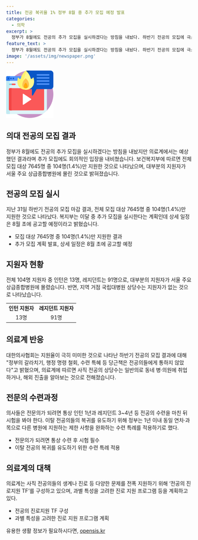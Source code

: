 ```yaml
---
title: 전공 복귀율 1% 정부 8월 중 추가 모집 예정 발표
categories:
  - 의학
excerpt: >
  정부가 8월에도 전공의 추가 모집을 실시하겠다는 방침을 내놨다. 하반기 전공의 모집에 극소수만 지원했기 때문에 의료계에서는 추가 모집에도 회의적인 입장을 내비쳤다. 31일 하반기 전공의 모집 결과에 따르면 전체 모집 대상 7645명 중 104명(1.4%)만 지원했으며, 대부분은 서울 주요 상급종합병원에 몰렸다. 정부는 이탈 전공의들의 복귀를 유도하기 위해 행정 처분을 철회했고, 추가 모집을 계획 중이다. 대한의사협회는 정부의 대책이 실패할 것으로 우려하고, 의료계는 사직 전공의들을 지원하기 위한 TF를 구성해 진로 지원 프로그램을 계획하고 있다.
feature_text: >
  정부가 8월에도 전공의 추가 모집을 실시하겠다는 방침을 내놨다. 하반기 전공의 모집에 극소수만 지원했기 때문에 의료계에서는 추가 모집에도 회의적인 입장을 내비쳤다. 31일 하반기 전공의 모집 결과에 따르면 전체 모집 대상 7645명 중 104명(1.4%)만 지원했으며, 대부분은 서울 주요 상급종합병원에 몰렸다. 정부는 이탈 전공의들의 복귀를 유도하기 위해 행정 처분을 철회했고, 추가 모집을 계획 중이다. 대한의사협회는 정부의 대책이 실패할 것으로 우려하고, 의료계는 사직 전공의들을 지원하기 위한 TF를 구성해 진로 지원 프로그램을 계획하고 있다.
image: '/assets/img/newspaper.png'
---
```


<p><img src="/assets/img/news.png" alt="rentncar 속보" /></p>

<h2>의대 전공의 모집 결과</h2>

<p data-ke-size="size16">정부가 8월에도 전공의 추가 모집을 실시하겠다는 방침을 내놨지만 의료계에서는 예상했던 결과라며 추가 모집에도 회의적인 입장을 내비쳤습니다. 보건복지부에 따르면 전체 모집 대상 7645명 중 104명(1.4%)만 지원한 것으로 나타났으며, 대부분의 지원자가 서울 주요 상급종합병원에 몰린 것으로 밝혀졌습니다.</p>

<h2 data-ke-size="size26">전공의 모집 실시</h2>

<p data-ke-size="size16">지난 31일 하반기 전공의 모집 마감 결과, 전체 모집 대상 7645명 중 104명(1.4%)만 지원한 것으로 나타났다. 복지부는 이달 중 추가 모집을 실시한다는 계획인데 상세 일정은 8월 초에 공고할 예정이라고 밝혔습니다.</p>

<ul>
  <li>모집 대상 7645명 중 104명(1.4%)만 지원한 결과</li>
  <li>추가 모집 계획 발표, 상세 일정은 8월 초에 공고할 예정</li>
</ul>

<h2 data-ke-size="size26">지원자 현황</h2>

<p data-ke-size="size16">전체 104명 지원자 중 인턴은 13명, 레지던트는 91명으로, 대부분의 지원자가 서울 주요 상급종합병원에 몰렸습니다. 반면, 지역 거점 국립대병원 상당수는 지원자가 없는 것으로 나타났습니다.</p>

<table>
  <tr>
    <td style="text-align: center; height: 17px;"><b>인턴 지원자</b></td>
    <td style="text-align: center; height: 17px;"><b>레지던트 지원자</b></td>
  </tr>
  <tr>
    <td style="text-align: center; height: 17px;">13명</td>
    <td style="text-align: center; height: 17px;">91명</td>
  </tr>
</table>

<h2 data-ke-size="size26">의료계 반응</h2>

<p data-ke-size="size16">대한의사협회는 지원율이 극히 미미한 것으로 나타난 하반기 전공의 모집 결과에 대해 "정부의 갈라치기, 행정 명령 철회, 수련 특혜 등 당근책은 전공의들에게 통하지 않았다"고 밝혔으며, 의료계에 따르면 사직 전공의 상당수는 일반의로 동네 병·의원에 취업하거나, 해외 진출을 알아보는 것으로 전해졌습니다.</p>

<h2 data-ke-size="size26">전문의 수련과정</h2>

<p data-ke-size="size16">의사들은 전문의가 되려면 통상 인턴 1년과 레지던트 3~4년 등 전공의 수련을 마친 뒤 시험을 봐야 한다. 이탈 전공의들의 복귀를 유도하기 위해 정부는 1년 이내 동일 연차·과목으로 다른 병원에 지원하는 제한 사항을 완화하는 수련 특례를 적용하기로 했다.</p>

<ul>
  <li>전문의가 되려면 통상 수련 후 시험 필수</li>
  <li>이탈 전공의 복귀를 유도하기 위한 수련 특례 적용</li>
</ul>

<h2 data-ke-size="size26">의료계의 대책</h2>

<p data-ke-size="size16">의료계는 사직 전공의들의 생계나 진로 등 다양한 문제를 전폭 지원하기 위해 ‘전공의 진로지원 TF’를 구성하고 있으며, 과별 특성을 고려한 진로 지원 프로그램 등을 계획하고 있다.</p>

<ul>
  <li>전공의 진로지원 TF 구성</li>
  <li>과별 특성을 고려한 진로 지원 프로그램 계획</li>
</ul>
유용한 생활 정보가 필요하시다면, <a href="https://opensis.kr" rel="dofollow">opensis.kr</a>


